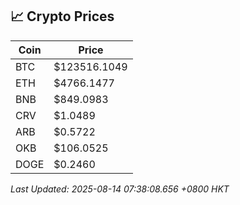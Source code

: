 ## 📈 Crypto Prices

| Coin | Price |
| ---- | ----- |
| BTC | $123516.1049 |
| ETH | $4766.1477 |
| BNB | $849.0983 |
| CRV | $1.0489 |
| ARB | $0.5722 |
| OKB | $106.0525 |
| DOGE | $0.2460 |

_Last Updated: 2025-08-14 07:38:08.656 +0800 HKT_